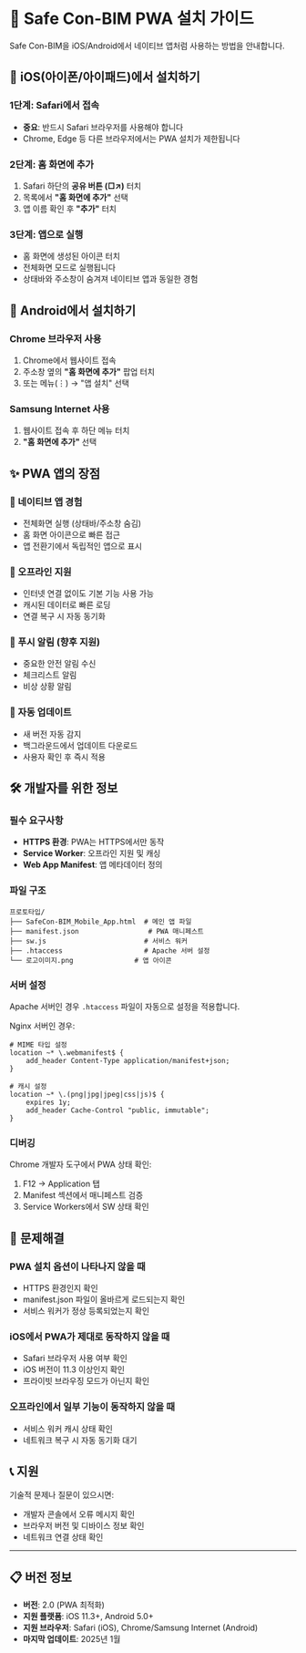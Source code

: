 # 📱 Safe Con-BIM PWA 설치 가이드

Safe Con-BIM을 iOS/Android에서 네이티브 앱처럼 사용하는 방법을 안내합니다.

## 🚀 iOS(아이폰/아이패드)에서 설치하기

### 1단계: Safari에서 접속
- **중요**: 반드시 Safari 브라우저를 사용해야 합니다
- Chrome, Edge 등 다른 브라우저에서는 PWA 설치가 제한됩니다

### 2단계: 홈 화면에 추가
1. Safari 하단의 **공유 버튼 (□↗)** 터치
2. 목록에서 **"홈 화면에 추가"** 선택
3. 앱 이름 확인 후 **"추가"** 터치

### 3단계: 앱으로 실행
- 홈 화면에 생성된 아이콘 터치
- 전체화면 모드로 실행됩니다
- 상태바와 주소창이 숨겨져 네이티브 앱과 동일한 경험

## 🤖 Android에서 설치하기

### Chrome 브라우저 사용
1. Chrome에서 웹사이트 접속
2. 주소창 옆의 **"홈 화면에 추가"** 팝업 터치
3. 또는 메뉴(⋮) → "앱 설치" 선택

### Samsung Internet 사용
1. 웹사이트 접속 후 하단 메뉴 터치
2. **"홈 화면에 추가"** 선택

## ✨ PWA 앱의 장점

### 📱 네이티브 앱 경험
- 전체화면 실행 (상태바/주소창 숨김)
- 홈 화면 아이콘으로 빠른 접근
- 앱 전환기에서 독립적인 앱으로 표시

### 🔄 오프라인 지원
- 인터넷 연결 없이도 기본 기능 사용 가능
- 캐시된 데이터로 빠른 로딩
- 연결 복구 시 자동 동기화

### 📲 푸시 알림 (향후 지원)
- 중요한 안전 알림 수신
- 체크리스트 알림
- 비상 상황 알림

### 🔄 자동 업데이트
- 새 버전 자동 감지
- 백그라운드에서 업데이트 다운로드
- 사용자 확인 후 즉시 적용

## 🛠️ 개발자를 위한 정보

### 필수 요구사항
- **HTTPS 환경**: PWA는 HTTPS에서만 동작
- **Service Worker**: 오프라인 지원 및 캐싱
- **Web App Manifest**: 앱 메타데이터 정의

### 파일 구조
```
프로토타입/
├── SafeCon-BIM_Mobile_App.html  # 메인 앱 파일
├── manifest.json                 # PWA 매니페스트
├── sw.js                        # 서비스 워커
├── .htaccess                    # Apache 서버 설정
└── 로고이미지.png               # 앱 아이콘
```

### 서버 설정
Apache 서버인 경우 `.htaccess` 파일이 자동으로 설정을 적용합니다.

Nginx 서버인 경우:
```nginx
# MIME 타입 설정
location ~* \.webmanifest$ {
    add_header Content-Type application/manifest+json;
}

# 캐시 설정
location ~* \.(png|jpg|jpeg|css|js)$ {
    expires 1y;
    add_header Cache-Control "public, immutable";
}
```

### 디버깅
Chrome 개발자 도구에서 PWA 상태 확인:
1. F12 → Application 탭
2. Manifest 섹션에서 매니페스트 검증
3. Service Workers에서 SW 상태 확인

## 🔧 문제해결

### PWA 설치 옵션이 나타나지 않을 때
- HTTPS 환경인지 확인
- manifest.json 파일이 올바르게 로드되는지 확인
- 서비스 워커가 정상 등록되었는지 확인

### iOS에서 PWA가 제대로 동작하지 않을 때
- Safari 브라우저 사용 여부 확인
- iOS 버전이 11.3 이상인지 확인
- 프라이빗 브라우징 모드가 아닌지 확인

### 오프라인에서 일부 기능이 동작하지 않을 때
- 서비스 워커 캐시 상태 확인
- 네트워크 복구 시 자동 동기화 대기

## 📞 지원

기술적 문제나 질문이 있으시면:
- 개발자 콘솔에서 오류 메시지 확인
- 브라우저 버전 및 디바이스 정보 확인
- 네트워크 연결 상태 확인

---

## 📋 버전 정보

- **버전**: 2.0 (PWA 최적화)
- **지원 플랫폼**: iOS 11.3+, Android 5.0+
- **지원 브라우저**: Safari (iOS), Chrome/Samsung Internet (Android)
- **마지막 업데이트**: 2025년 1월